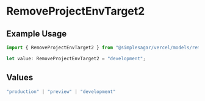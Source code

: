 # RemoveProjectEnvTarget2

## Example Usage

```typescript
import { RemoveProjectEnvTarget2 } from "@simplesagar/vercel/models/removeprojectenvop.js";

let value: RemoveProjectEnvTarget2 = "development";
```

## Values

```typescript
"production" | "preview" | "development"
```